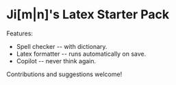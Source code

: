 # Ji[m|n]'s Latex Starter Pack

Features:
- Spell checker -- with dictionary.
- Latex formatter -- runs automatically on save.
- Copilot -- never think again.

Contributions and suggestions welcome!